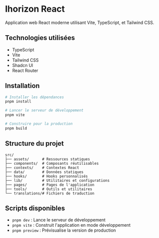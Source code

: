 # Ihorizon React

Application web React moderne utilisant Vite, TypeScript, et Tailwind CSS.

## Technologies utilisées

- TypeScript
- Vite
- Tailwind CSS
- Shadcn UI
- React Router

## Installation

```bash
# Installer les dépendances
pnpm install

# Lancer le serveur de développement
pnpm vite

# Construire pour la production
pnpm build
```

## Structure du projet

```
src/
├── assets/      # Ressources statiques
├── components/  # Composants réutilisables
├── contexts/    # Contextes React
├── data/        # Données statiques
├── hooks/       # Hooks personnalisés
├── lib/         # Utilitaires et configurations
├── pages/       # Pages de l'application
├── tools/       # Outils et utilitaires
└── translations/# Fichiers de traduction
```

## Scripts disponibles

- `pnpm dev` : Lance le serveur de développement
- `pnpm vite` : Construit l'application en mode développement
- `pnpm preview` : Prévisualise la version de production

